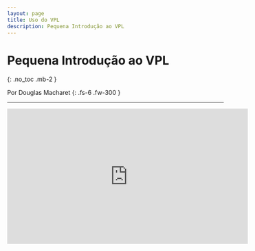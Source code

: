 ```yaml
---
layout: page
title: Uso do VPL
description: Pequena Introdução ao VPL
---
```


# Pequena Introdução ao VPL

{: .no_toc .mb-2 }

Por Douglas Macharet {: .fs-6 .fw-300 }

---

<iframe width="560" height="315" src="https://www.youtube.com/watch?v=cszRAbKdV0A" title="YouTube video player" frameborder="0" allow="accelerometer; autoplay; clipboard-write; encrypted-media; gyroscope; picture-in-picture" allowfullscreen></iframe>
